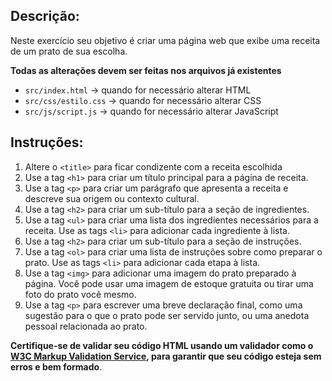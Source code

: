 ## Descrição:

Neste exercício seu objetivo é criar uma página web que exibe uma receita de um prato de sua escolha.

**Todas as alterações devem ser feitas nos arquivos já existentes**

* `src/index.html` -> quando for necessário alterar HTML
* `src/css/estilo.css` -> quando for necessário alterar CSS
* `src/js/script.js` -> quando for necessário alterar JavaScript

## Instruções:

1. Altere o `<title>` para ficar condizente com a receita escolhida
1. Use a tag `<h1>` para criar um título principal para a página de receita.
1. Use a tag `<p>` para criar um parágrafo que apresenta a receita e descreve sua origem ou contexto cultural.
1. Use a tag `<h2>` para criar um sub-título para a seção de ingredientes.
1. Use a tag `<ul>` para criar uma lista dos ingredientes necessários para a receita. Use as tags `<li>` para adicionar cada ingrediente à lista.
1. Use a tag `<h2>` para criar um sub-título para a seção de instruções.
1. Use a tag `<ol>` para criar uma lista de instruções sobre como preparar o prato. Use as tags `<li>` para adicionar cada etapa à lista.
1. Use a tag `<img>` para adicionar uma imagem do prato preparado à página. Você pode usar uma imagem de estoque gratuita ou tirar uma foto do prato você mesmo.
1. Use a tag `<p>` para escrever uma breve declaração final, como uma sugestão para o que o prato pode ser servido junto, ou uma anedota pessoal relacionada ao prato.

**Certifique-se de validar seu código HTML usando um validador como o [W3C Markup Validation Service](https://validator.w3.org/), para garantir que seu código esteja sem erros e bem formado**.
